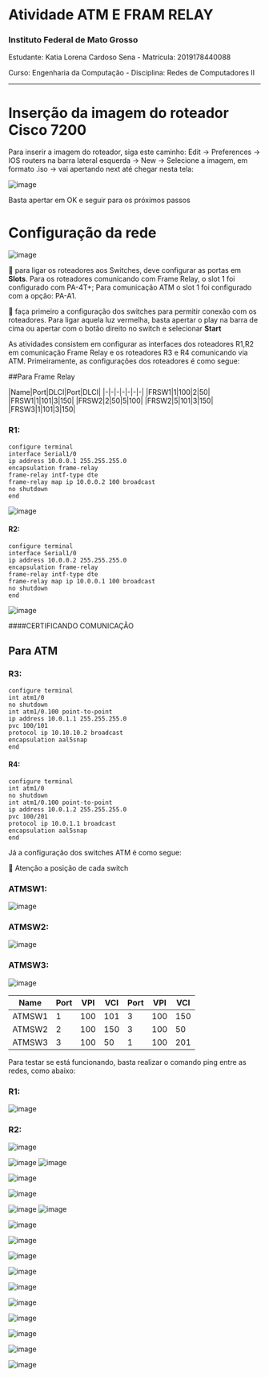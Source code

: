 # Atividade ATM E FRAM RELAY

### Instituto Federal de Mato Grosso

Estudante: Katia Lorena Cardoso Sena - 
Matrícula: 2019178440088

Curso: Engenharia da Computação - Disciplina: Redes de Computadores II

---
# Inserção da imagem do roteador Cisco 7200 


Para inserir a imagem do roteador, siga este caminho: Edit -> Preferences -> IOS routers na barra lateral esquerda -> New -> Selecione a imagem, em formato .iso -> vai apertando next até chegar nesta tela:

![image](https://user-images.githubusercontent.com/91233884/228563399-7ea17f2e-0851-4202-9eb4-6dbe3f0cf17f.png)

Basta apertar em OK e seguir para os próximos passos



# Configuração da rede

![image](https://user-images.githubusercontent.com/91233884/229901584-3f227ed3-7d62-4bbb-a62d-cc5845d9c1d5.png)




:pushpin: para ligar os roteadores aos Switches, deve configurar as portas em **Slots**. Para os roteadores comunicando com Frame Relay, o slot 1 foi configurado com PA-4T+; Para comunicação ATM o slot 1 foi configurado com a opção: PA-A1.


:pushpin: faça primeiro a configuração dos switches para permitir conexão com os roteadores. Para ligar aquela luz vermelha, basta apertar o play na barra de cima ou apertar com o botão direito no switch e selecionar **Start**


As atividades consistem em configurar as interfaces dos roteadores R1,R2 em comunicação Frame Relay e os roteadores R3 e R4 comunicando via ATM. Primeiramente, as configurações dos roteadores é como segue:

##Para Frame Relay

|Name|Port|DLCI|Port|DLCI|
|-|-|-|-|-|-|-|
|FRSW1|1|100|2|50|
|FRSW1|1|101|3|150|
|FRSW2|2|50|5|100|
|FRSW2|5|101|3|150|
|FRSW3|1|101|3|150|

### R1:
```
configure terminal
interface Serial1/0
ip address 10.0.0.1 255.255.255.0
encapsulation frame-relay 
frame-relay intf-type dte
frame-relay map ip 10.0.0.2 100 broadcast
no shutdown
end
```

![image](https://user-images.githubusercontent.com/91233884/229901409-d59247c6-720a-4f07-98bd-9ee1bc7efb94.png)


#### R2:
```
configure terminal
interface Serial1/0
ip address 10.0.0.2 255.255.255.0
encapsulation frame-relay 
frame-relay intf-type dte
frame-relay map ip 10.0.0.1 100 broadcast
no shutdown
end
```
![image](https://user-images.githubusercontent.com/91233884/229901355-e99984c6-895c-4070-a7ac-233cdd7132fb.png)

####CERTIFICANDO COMUNICAÇÃO




## Para ATM

### R3:
```
configure terminal
int atm1/0
no shutdown
int atm1/0.100 point-to-point
ip address 10.0.1.1 255.255.255.0
pvc 100/101
protocol ip 10.10.10.2 broadcast
encapsulation aal5snap
end
```



#### R4:
```
configure terminal
int atm1/0
no shutdown
int atm1/0.100 point-to-point
ip address 10.0.1.2 255.255.255.0
pvc 100/201
protocol ip 10.0.1.1 broadcast
encapsulation aal5snap
end
```

Já a configuração dos switches ATM é como segue:

:pushpin: Atenção a posição de cada switch

### ATMSW1:

![image](https://user-images.githubusercontent.com/91233884/229197232-0e699cd4-708b-44ad-826b-44f551c0a87c.png)


### ATMSW2:
![image](https://user-images.githubusercontent.com/91233884/229197489-acb2c2ef-da3f-4d6a-bc5d-607f1589b71e.png)


### ATMSW3:
![image](https://user-images.githubusercontent.com/91233884/229197551-6dbaa790-ae2c-4e8c-b83a-e8834628fa6e.png)


|Name|Port|VPI|VCI|Port|VPI|VCI|
|-|-|-|-|-|-|-|
|ATMSW1|1|100|101|3|100|150|
|ATMSW2|2|100|150|3|100|50|
|ATMSW3|3|100|50|1|100|201|


Para testar se está funcionando, basta realizar o comando ping entre as redes, como abaixo:
### R1:
![image](https://user-images.githubusercontent.com/91233884/228596642-2ea27c28-4920-436b-9149-8a1cdd4f84f7.png)

### R2:
![image](https://user-images.githubusercontent.com/91233884/228596367-91dd7d57-535a-4a84-9276-09be3371167d.png)









![image](https://user-images.githubusercontent.com/91233884/229313079-b94c9355-636d-413d-8279-a5410a15565c.png)
![image](https://user-images.githubusercontent.com/91233884/229313174-26c1e3a0-2feb-4c22-ae67-86b7e7a3a91c.png)

![image](https://user-images.githubusercontent.com/91233884/229313176-8fde9620-4c3e-440d-b995-574d71ee9e01.png)

![image](https://user-images.githubusercontent.com/91233884/229313177-6e5db8a7-f7ca-4d55-aa5a-53c5682dee91.png)

![image](https://user-images.githubusercontent.com/91233884/229313180-1d326507-9cea-41e6-808d-d1dff7fad5dd.png)
![image](https://user-images.githubusercontent.com/91233884/229313183-a0ad2e24-9b2a-4232-b778-a2bb97b5ca12.png)

![image](https://user-images.githubusercontent.com/91233884/229313189-dd22b2c8-b029-4565-ac0d-03b6de1c4673.png)

![image](https://user-images.githubusercontent.com/91233884/229313193-ec6e6eca-bea4-4b77-8049-3c93c1d0de8e.png)

![image](https://user-images.githubusercontent.com/91233884/229313195-bb467ea3-e8b8-4d32-963a-e7fc1e39fcf9.png)

![image](https://user-images.githubusercontent.com/91233884/229313199-ec3bf9b7-26ca-4859-a335-c37d57a243ea.png)

![image](https://user-images.githubusercontent.com/91233884/229313204-d92a40f5-4909-4948-ad00-4287709742d7.png)

![image](https://user-images.githubusercontent.com/91233884/229313209-3953fefa-9e61-4d89-835d-d688a9cd3592.png)

![image](https://user-images.githubusercontent.com/91233884/229313216-0ee5673a-72ec-4764-86da-820c09ee8826.png)

![image](https://user-images.githubusercontent.com/91233884/229313220-24b244c0-eeb3-4ca4-8c95-9afc18e73d4e.png)

![image](https://user-images.githubusercontent.com/91233884/229313226-5631377e-5d31-4dd5-9623-8e8b6a786da5.png)

![image](https://user-images.githubusercontent.com/91233884/229313231-708fc9ed-3fde-4a57-9f69-7040ad26b1ea.png)
